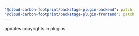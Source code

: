 ```yaml
---
"@cloud-carbon-footprint/backstage-plugin-backend": patch
"@cloud-carbon-footprint/backstage-plugin-frontend": patch
---
```


updates copyrights in plugins
